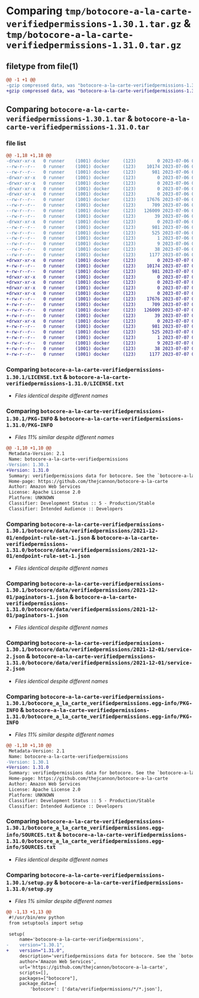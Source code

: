 # Comparing `tmp/botocore-a-la-carte-verifiedpermissions-1.30.1.tar.gz` & `tmp/botocore-a-la-carte-verifiedpermissions-1.31.0.tar.gz`

## filetype from file(1)

```diff
@@ -1 +1 @@
-gzip compressed data, was "botocore-a-la-carte-verifiedpermissions-1.30.1.tar", last modified: Thu Jul  6 01:45:31 2023, max compression
+gzip compressed data, was "botocore-a-la-carte-verifiedpermissions-1.31.0.tar", last modified: Fri Jul  7 01:44:24 2023, max compression
```

## Comparing `botocore-a-la-carte-verifiedpermissions-1.30.1.tar` & `botocore-a-la-carte-verifiedpermissions-1.31.0.tar`

### file list

```diff
@@ -1,18 +1,18 @@
-drwxr-xr-x   0 runner    (1001) docker     (123)        0 2023-07-06 01:45:31.287210 botocore-a-la-carte-verifiedpermissions-1.30.1/
--rw-r--r--   0 runner    (1001) docker     (123)    10174 2023-07-06 01:45:31.000000 botocore-a-la-carte-verifiedpermissions-1.30.1/LICENSE.txt
--rw-r--r--   0 runner    (1001) docker     (123)      981 2023-07-06 01:45:31.287210 botocore-a-la-carte-verifiedpermissions-1.30.1/PKG-INFO
-drwxr-xr-x   0 runner    (1001) docker     (123)        0 2023-07-06 01:45:31.283210 botocore-a-la-carte-verifiedpermissions-1.30.1/botocore/
-drwxr-xr-x   0 runner    (1001) docker     (123)        0 2023-07-06 01:45:31.283210 botocore-a-la-carte-verifiedpermissions-1.30.1/botocore/data/
-drwxr-xr-x   0 runner    (1001) docker     (123)        0 2023-07-06 01:45:31.283210 botocore-a-la-carte-verifiedpermissions-1.30.1/botocore/data/verifiedpermissions/
-drwxr-xr-x   0 runner    (1001) docker     (123)        0 2023-07-06 01:45:31.287210 botocore-a-la-carte-verifiedpermissions-1.30.1/botocore/data/verifiedpermissions/2021-12-01/
--rw-r--r--   0 runner    (1001) docker     (123)    17676 2023-07-06 01:44:40.000000 botocore-a-la-carte-verifiedpermissions-1.30.1/botocore/data/verifiedpermissions/2021-12-01/endpoint-rule-set-1.json
--rw-r--r--   0 runner    (1001) docker     (123)      709 2023-07-06 01:44:40.000000 botocore-a-la-carte-verifiedpermissions-1.30.1/botocore/data/verifiedpermissions/2021-12-01/paginators-1.json
--rw-r--r--   0 runner    (1001) docker     (123)   126009 2023-07-06 01:44:40.000000 botocore-a-la-carte-verifiedpermissions-1.30.1/botocore/data/verifiedpermissions/2021-12-01/service-2.json
--rw-r--r--   0 runner    (1001) docker     (123)       39 2023-07-06 01:44:40.000000 botocore-a-la-carte-verifiedpermissions-1.30.1/botocore/data/verifiedpermissions/2021-12-01/waiters-2.json
-drwxr-xr-x   0 runner    (1001) docker     (123)        0 2023-07-06 01:45:31.287210 botocore-a-la-carte-verifiedpermissions-1.30.1/botocore_a_la_carte_verifiedpermissions.egg-info/
--rw-r--r--   0 runner    (1001) docker     (123)      981 2023-07-06 01:45:31.000000 botocore-a-la-carte-verifiedpermissions-1.30.1/botocore_a_la_carte_verifiedpermissions.egg-info/PKG-INFO
--rw-r--r--   0 runner    (1001) docker     (123)      525 2023-07-06 01:45:31.000000 botocore-a-la-carte-verifiedpermissions-1.30.1/botocore_a_la_carte_verifiedpermissions.egg-info/SOURCES.txt
--rw-r--r--   0 runner    (1001) docker     (123)        1 2023-07-06 01:45:31.000000 botocore-a-la-carte-verifiedpermissions-1.30.1/botocore_a_la_carte_verifiedpermissions.egg-info/dependency_links.txt
--rw-r--r--   0 runner    (1001) docker     (123)        9 2023-07-06 01:45:31.000000 botocore-a-la-carte-verifiedpermissions-1.30.1/botocore_a_la_carte_verifiedpermissions.egg-info/top_level.txt
--rw-r--r--   0 runner    (1001) docker     (123)       38 2023-07-06 01:45:31.287210 botocore-a-la-carte-verifiedpermissions-1.30.1/setup.cfg
--rw-r--r--   0 runner    (1001) docker     (123)     1177 2023-07-06 01:45:31.000000 botocore-a-la-carte-verifiedpermissions-1.30.1/setup.py
+drwxr-xr-x   0 runner    (1001) docker     (123)        0 2023-07-07 01:44:24.691738 botocore-a-la-carte-verifiedpermissions-1.31.0/
+-rw-r--r--   0 runner    (1001) docker     (123)    10174 2023-07-07 01:44:24.000000 botocore-a-la-carte-verifiedpermissions-1.31.0/LICENSE.txt
+-rw-r--r--   0 runner    (1001) docker     (123)      981 2023-07-07 01:44:24.691738 botocore-a-la-carte-verifiedpermissions-1.31.0/PKG-INFO
+drwxr-xr-x   0 runner    (1001) docker     (123)        0 2023-07-07 01:44:24.691738 botocore-a-la-carte-verifiedpermissions-1.31.0/botocore/
+drwxr-xr-x   0 runner    (1001) docker     (123)        0 2023-07-07 01:44:24.691738 botocore-a-la-carte-verifiedpermissions-1.31.0/botocore/data/
+drwxr-xr-x   0 runner    (1001) docker     (123)        0 2023-07-07 01:44:24.691738 botocore-a-la-carte-verifiedpermissions-1.31.0/botocore/data/verifiedpermissions/
+drwxr-xr-x   0 runner    (1001) docker     (123)        0 2023-07-07 01:44:24.691738 botocore-a-la-carte-verifiedpermissions-1.31.0/botocore/data/verifiedpermissions/2021-12-01/
+-rw-r--r--   0 runner    (1001) docker     (123)    17676 2023-07-07 01:43:28.000000 botocore-a-la-carte-verifiedpermissions-1.31.0/botocore/data/verifiedpermissions/2021-12-01/endpoint-rule-set-1.json
+-rw-r--r--   0 runner    (1001) docker     (123)      709 2023-07-07 01:43:28.000000 botocore-a-la-carte-verifiedpermissions-1.31.0/botocore/data/verifiedpermissions/2021-12-01/paginators-1.json
+-rw-r--r--   0 runner    (1001) docker     (123)   126009 2023-07-07 01:43:28.000000 botocore-a-la-carte-verifiedpermissions-1.31.0/botocore/data/verifiedpermissions/2021-12-01/service-2.json
+-rw-r--r--   0 runner    (1001) docker     (123)       39 2023-07-07 01:43:28.000000 botocore-a-la-carte-verifiedpermissions-1.31.0/botocore/data/verifiedpermissions/2021-12-01/waiters-2.json
+drwxr-xr-x   0 runner    (1001) docker     (123)        0 2023-07-07 01:44:24.691738 botocore-a-la-carte-verifiedpermissions-1.31.0/botocore_a_la_carte_verifiedpermissions.egg-info/
+-rw-r--r--   0 runner    (1001) docker     (123)      981 2023-07-07 01:44:24.000000 botocore-a-la-carte-verifiedpermissions-1.31.0/botocore_a_la_carte_verifiedpermissions.egg-info/PKG-INFO
+-rw-r--r--   0 runner    (1001) docker     (123)      525 2023-07-07 01:44:24.000000 botocore-a-la-carte-verifiedpermissions-1.31.0/botocore_a_la_carte_verifiedpermissions.egg-info/SOURCES.txt
+-rw-r--r--   0 runner    (1001) docker     (123)        1 2023-07-07 01:44:24.000000 botocore-a-la-carte-verifiedpermissions-1.31.0/botocore_a_la_carte_verifiedpermissions.egg-info/dependency_links.txt
+-rw-r--r--   0 runner    (1001) docker     (123)        9 2023-07-07 01:44:24.000000 botocore-a-la-carte-verifiedpermissions-1.31.0/botocore_a_la_carte_verifiedpermissions.egg-info/top_level.txt
+-rw-r--r--   0 runner    (1001) docker     (123)       38 2023-07-07 01:44:24.691738 botocore-a-la-carte-verifiedpermissions-1.31.0/setup.cfg
+-rw-r--r--   0 runner    (1001) docker     (123)     1177 2023-07-07 01:44:24.000000 botocore-a-la-carte-verifiedpermissions-1.31.0/setup.py
```

### Comparing `botocore-a-la-carte-verifiedpermissions-1.30.1/LICENSE.txt` & `botocore-a-la-carte-verifiedpermissions-1.31.0/LICENSE.txt`

 * *Files identical despite different names*

### Comparing `botocore-a-la-carte-verifiedpermissions-1.30.1/PKG-INFO` & `botocore-a-la-carte-verifiedpermissions-1.31.0/PKG-INFO`

 * *Files 11% similar despite different names*

```diff
@@ -1,10 +1,10 @@
 Metadata-Version: 2.1
 Name: botocore-a-la-carte-verifiedpermissions
-Version: 1.30.1
+Version: 1.31.0
 Summary: verifiedpermissions data for botocore. See the `botocore-a-la-carte` package for more info.
 Home-page: https://github.com/thejcannon/botocore-a-la-carte
 Author: Amazon Web Services
 License: Apache License 2.0
 Platform: UNKNOWN
 Classifier: Development Status :: 5 - Production/Stable
 Classifier: Intended Audience :: Developers
```

### Comparing `botocore-a-la-carte-verifiedpermissions-1.30.1/botocore/data/verifiedpermissions/2021-12-01/endpoint-rule-set-1.json` & `botocore-a-la-carte-verifiedpermissions-1.31.0/botocore/data/verifiedpermissions/2021-12-01/endpoint-rule-set-1.json`

 * *Files identical despite different names*

### Comparing `botocore-a-la-carte-verifiedpermissions-1.30.1/botocore/data/verifiedpermissions/2021-12-01/paginators-1.json` & `botocore-a-la-carte-verifiedpermissions-1.31.0/botocore/data/verifiedpermissions/2021-12-01/paginators-1.json`

 * *Files identical despite different names*

### Comparing `botocore-a-la-carte-verifiedpermissions-1.30.1/botocore/data/verifiedpermissions/2021-12-01/service-2.json` & `botocore-a-la-carte-verifiedpermissions-1.31.0/botocore/data/verifiedpermissions/2021-12-01/service-2.json`

 * *Files identical despite different names*

### Comparing `botocore-a-la-carte-verifiedpermissions-1.30.1/botocore_a_la_carte_verifiedpermissions.egg-info/PKG-INFO` & `botocore-a-la-carte-verifiedpermissions-1.31.0/botocore_a_la_carte_verifiedpermissions.egg-info/PKG-INFO`

 * *Files 11% similar despite different names*

```diff
@@ -1,10 +1,10 @@
 Metadata-Version: 2.1
 Name: botocore-a-la-carte-verifiedpermissions
-Version: 1.30.1
+Version: 1.31.0
 Summary: verifiedpermissions data for botocore. See the `botocore-a-la-carte` package for more info.
 Home-page: https://github.com/thejcannon/botocore-a-la-carte
 Author: Amazon Web Services
 License: Apache License 2.0
 Platform: UNKNOWN
 Classifier: Development Status :: 5 - Production/Stable
 Classifier: Intended Audience :: Developers
```

### Comparing `botocore-a-la-carte-verifiedpermissions-1.30.1/botocore_a_la_carte_verifiedpermissions.egg-info/SOURCES.txt` & `botocore-a-la-carte-verifiedpermissions-1.31.0/botocore_a_la_carte_verifiedpermissions.egg-info/SOURCES.txt`

 * *Files identical despite different names*

### Comparing `botocore-a-la-carte-verifiedpermissions-1.30.1/setup.py` & `botocore-a-la-carte-verifiedpermissions-1.31.0/setup.py`

 * *Files 1% similar despite different names*

```diff
@@ -1,13 +1,13 @@
 #!/usr/bin/env python
 from setuptools import setup
 
 setup(
     name='botocore-a-la-carte-verifiedpermissions',
-    version="1.30.1",
+    version="1.31.0",
     description='verifiedpermissions data for botocore. See the `botocore-a-la-carte` package for more info.',
     author='Amazon Web Services',
     url='https://github.com/thejcannon/botocore-a-la-carte',
     scripts=[],
     packages=["botocore"],
     package_data={
         'botocore': ['data/verifiedpermissions/*/*.json'],
```

